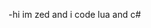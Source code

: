 -hi im zed and i code lua and c#

<!---
zedguy/zedguy is a ✨ special ✨ repository because its `README.md` (this file) appears on your GitHub profile.
You can click the Preview link to take a look at your changes.
--->
